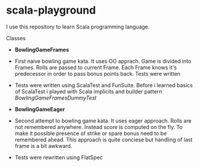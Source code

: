 # scala-playground

I use this repository to learn Scala programming language.

Classes
- **BowlingGameFrames**
 - First naive bowling game kata. It uses OO apprach. Game is divided into Frames. Rolls are passed to current Frame. Each Frame knows it's predecessor in order to pass bonus points back. Tests were written 
 
 - Tests were written using ScalaTest and FunSuite. Before i learned basics of ScalaTest i played with Scala implicits and builder pattern *BowlingGameFramesDummyTest*
 
- **BowlingGameEager**
 - Second attempt to bowling game kata. It uses eager approach. Rolls are not remembered anywhere. Instead score is computed on the fly. To make it possible presence of strike or spare bonus need to be remembered ahead. This approach is quite conciese but handling of last frame is a bit awkward.
 - Tests were rewritten using FlatSpec     
